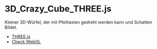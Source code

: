# 3D_Crazy_Cube_THREE.js
Kleiner 3D-Würfel, der mit Pfeiltasten gedreht werden kann und Schatten Bildet.
- [THREE.js](http://.threejs.org)
- [Check WebGL](http://.get.webgl.org)
